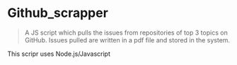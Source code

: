 # Github_scrapper

> A JS script which pulls the issues from repositories of top 3 topics on GitHub.
> Issues pulled are written in a pdf file and stored in the system.


This scripr uses Node.js/Javascript

